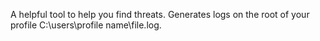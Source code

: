 A helpful tool to help you find threats. Generates logs on the root of your profile C:\users\profile name\file.log.
